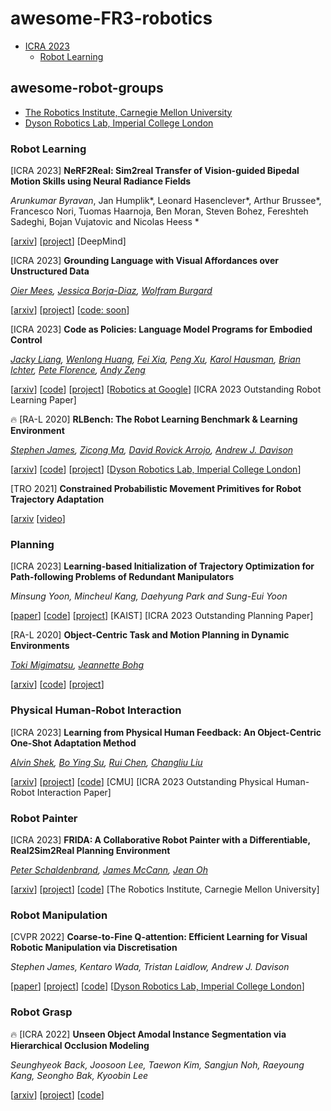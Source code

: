 # awesome-FR3-robotics

- [ICRA 2023](#ICRA-2023)
  - [Robot Learning](#Robot-Learning)






## awesome-robot-groups

- [The Robotics Institute, Carnegie Mellon University](https://www.ri.cmu.edu/)
- [Dyson Robotics Lab, Imperial College London](http://www.google.com/url?q=http%3A%2F%2Fwww.imperial.ac.uk%2Fdyson-robotics-lab%2Fprojects%2Frlbench%2F&sa=D&sntz=1&usg=AOvVaw0DBha3VkgeJjnzNhGiXIrw)



### Robot Learning

[ICRA 2023] **NeRF2Real: Sim2real Transfer of Vision-guided Bipedal Motion Skills using Neural Radiance Fields**<br>

*Arunkumar Byravan*, Jan Humplik*, Leonard Hasenclever*, Arthur Brussee*, Francesco Nori, Tuomas Haarnoja, Ben Moran, Steven Bohez, Fereshteh Sadeghi, Bojan Vujatovic and Nicolas Heess *<br>

[[arxiv](https://arxiv.org/abs/2210.04932)] [[project](https://sites.google.com/view/nerf2real/home)] [DeepMind]



[ICRA 2023] **Grounding Language with Visual Affordances over Unstructured Data** <br>

*[Oier Mees](https://arxiv.org/search/cs?searchtype=author&query=Mees%2C+O), [Jessica Borja-Diaz](https://arxiv.org/search/cs?searchtype=author&query=Borja-Diaz%2C+J), [Wolfram Burgard](https://arxiv.org/search/cs?searchtype=author&query=Burgard%2C+W)*<br>

[[arxiv](https://arxiv.org/abs/2210.01911)] [[project](http://hulc2.cs.uni-freiburg.de/)] [[code: soon]()]



[ICRA 2023] **Code as Policies: Language Model Programs for Embodied Control** <br>

*[Jacky Liang](https://arxiv.org/search/cs?searchtype=author&query=Liang%2C+J), [Wenlong Huang](https://arxiv.org/search/cs?searchtype=author&query=Huang%2C+W), [Fei Xia](https://arxiv.org/search/cs?searchtype=author&query=Xia%2C+F), [Peng Xu](https://arxiv.org/search/cs?searchtype=author&query=Xu%2C+P), [Karol Hausman](https://arxiv.org/search/cs?searchtype=author&query=Hausman%2C+K), [Brian Ichter](https://arxiv.org/search/cs?searchtype=author&query=Ichter%2C+B), [Pete Florence](https://arxiv.org/search/cs?searchtype=author&query=Florence%2C+P), [Andy Zeng](https://arxiv.org/search/cs?searchtype=author&query=Zeng%2C+A) <br>*

[[arxiv](https://arxiv.org/abs/2209.07753)] [[code](https://github.com/google-research/google-research/tree/master/code_as_policies)] [[project](https://code-as-policies.github.io/)] [[Robotics at Google](http://g.co/robotics)] [ICRA 2023 Outstanding Robot Learning Paper]



:fire: [RA-L 2020] **RLBench: The Robot Learning Benchmark & Learning Environment**  <br>

*[Stephen James](https://arxiv.org/search/cs?searchtype=author&query=James%2C+S), [Zicong Ma](https://arxiv.org/search/cs?searchtype=author&query=Ma%2C+Z), [David Rovick Arrojo](https://arxiv.org/search/cs?searchtype=author&query=Arrojo%2C+D+R), [Andrew J. Davison](https://arxiv.org/search/cs?searchtype=author&query=Davison%2C+A+J)* <br>

[[arxiv](https://arxiv.org/abs/1909.12271)] [[code](https://github.com/stepjam/RLBench)] [[project](https://sites.google.com/view/rlbench)] [[Dyson Robotics Lab, Imperial College London](http://www.google.com/url?q=http%3A%2F%2Fwww.imperial.ac.uk%2Fdyson-robotics-lab%2Fprojects%2Frlbench%2F&sa=D&sntz=1&usg=AOvVaw0DBha3VkgeJjnzNhGiXIrw)]



[TRO 2021] **Constrained Probabilistic Movement Primitives for Robot Trajectory Adaptation** <br>

[[arxiv](https://arxiv.org/abs/2101.12561) [[video](https://www.youtube.com/watch?v=7UI6QX-eZ3I)] 





### Planning

[ICRA 2023] **Learning-based Initialization of Trajectory Optimization for Path-following Problems of Redundant Manipulators** <br>

*Minsung Yoon, Mincheul Kang, Daehyung Park and Sung-Eui Yoon*<br>

[[paper](http://sgvr.kaist.ac.kr/~msyoon/papers/ICRA23_RLITG/ICRA23_RLITG_vCR.pdf)] [[code](https://github.com/MinsungYoon/RL-ITG)] [[project](http://sgvr.kaist.ac.kr/~msyoon/papers/ICRA23_RLITG/)] [KAIST] [ICRA 2023 Outstanding Planning Paper]



[RA-L 2020] **Object-Centric Task and Motion Planning in Dynamic Environments** <br>

*[Toki Migimatsu](https://arxiv.org/search/cs?searchtype=author&query=Migimatsu%2C+T), [Jeannette Bohg](https://arxiv.org/search/cs?searchtype=author&query=Bohg%2C+J) <br>*

[[arxiv](https://arxiv.org/abs/1911.04679)] [[code](https://github.com/tmigimatsu/logic-opt)] [[project](https://sites.google.com/stanford.edu/objectcentrictamp)]



### Physical Human-Robot Interaction

[ICRA 2023] **Learning from Physical Human Feedback: An Object-Centric One-Shot Adaptation Method** <br>

*[Alvin Shek](https://arxiv.org/search/cs?searchtype=author&query=Shek%2C+A), [Bo Ying Su](https://arxiv.org/search/cs?searchtype=author&query=Su%2C+B+Y), [Rui Chen](https://arxiv.org/search/cs?searchtype=author&query=Chen%2C+R), [Changliu Liu](https://arxiv.org/search/cs?searchtype=author&query=Liu%2C+C)* <br>

[[arxiv](https://arxiv.org/abs/2203.04951)] [[project](https://alvinosaur.github.io/AboutMe/projects/opa/)] [[code](https://github.com/Alvinosaur/opa)] [CMU] [ICRA 2023 Outstanding Physical Human-Robot Interaction Paper]



### Robot Painter

[ICRA 2023] **FRIDA: A Collaborative Robot Painter with a Differentiable, Real2Sim2Real Planning Environment**<br>

*[Peter Schaldenbrand](https://arxiv.org/search/cs?searchtype=author&query=Schaldenbrand%2C+P), [James McCann](https://arxiv.org/search/cs?searchtype=author&query=McCann%2C+J), [Jean Oh](https://arxiv.org/search/cs?searchtype=author&query=Oh%2C+J)* <br>

[[arxiv](https://arxiv.org/abs/2210.00664)] [[project](https://pschaldenbrand.github.io/frida/)] [[code](https://github.com/cmubig/Frida)] [The Robotics Institute, Carnegie Mellon University]



### Robot Manipulation

[CVPR 2022] **Coarse-to-Fine Q-attention: Efficient Learning for Visual Robotic Manipulation via Discretisation** <br>

*Stephen James, Kentaro Wada, Tristan Laidlow, Andrew J. Davison* <br>

[[paper](https://openaccess.thecvf.com/content/CVPR2022/papers/James_Coarse-To-Fine_Q-Attention_Efficient_Learning_for_Visual_Robotic_Manipulation_via_Discretisation_CVPR_2022_paper.pdf)] [[project](https://sites.google.com/view/c2f-q-attention)] [[code](https://github.com/stepjam/ARM)] [[Dyson Robotics Lab, Imperial College London](http://www.google.com/url?q=http%3A%2F%2Fwww.imperial.ac.uk%2Fdyson-robotics-lab%2Fprojects%2Frlbench%2F&sa=D&sntz=1&usg=AOvVaw0DBha3VkgeJjnzNhGiXIrw)]



### Robot Grasp

:fire: [ICRA 2022] **Unseen Object Amodal Instance Segmentation via Hierarchical Occlusion Modeling** <br>

*Seunghyeok Back, Joosoon Lee, Taewon Kim, Sangjun Noh, Raeyoung Kang, Seongho Bak, Kyoobin Lee* <br>

[[arxiv](https://arxiv.org/abs/2109.11103)] [[project](https://sites.google.com/view/uoais)] [[code](https://github.com/gist-ailab/uoais)]



